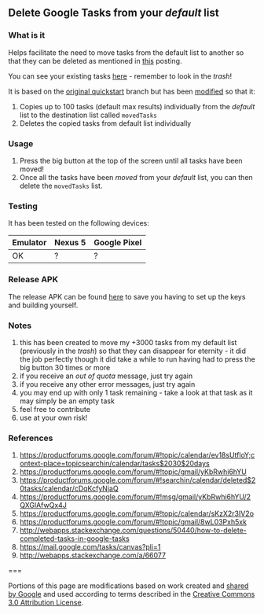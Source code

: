
## Delete Google Tasks from your _default_ list
### What is it
Helps facilitate the need to move tasks from the default list to another so that they can be deleted as mentioned in [this](https://productforums.google.com/d/msg/gmail/yKbRwhi6hYU/2QXGlAfwQx4J) posting.

You can see your existing tasks [here](https://mail.google.com/tasks/canvas?pli=1) - remember to look in the _trash_!

It is based on the [original quickstart](https://github.com/xni06/Google-Tasks-API-Android-Quickstart) branch but has been [modified](https://github.com/xni06/Google-Tasks-API-Android-Quickstart/commit/fee0b65f3be3fd28fa88785b19f6ff1ce3494bee) so that it:

1. Copies up to 100 tasks (default max results) individually from the _default_ list to the destination list called `movedTasks`
1. Deletes the copied tasks from default list individually

### Usage
1. Press the big button at the top of the screen until all tasks have been moved!
1. Once all the tasks have been _moved_ from your _default_ list, you can then delete the `movedTasks` list.

### Testing
It has been tested on the following devices:

|Emulator|Nexus 5|Google Pixel|
|---|---|---|
|OK|?|?|

### Release APK
The release APK can be found [here](app-release.apk) to save you having to set up the keys and building yourself.

### Notes
1. this has been created to move my +3000 tasks from my default list (previously in the _trash_) so that they can disappear for eternity - it did the job perfectly though it did take a while to run having had to press the big button 30 times or more
1. if you receive an _out of quota_ message, just try again
1. if you receive any other error messages, just try again
1. you may end up with only 1 task remaining - take a look at that task as it may simply be an empty task
1. feel free to contribute
1. use at your own risk!


### References
1. https://productforums.google.com/forum/#!topic/calendar/ev18sUtfloY;context-place=topicsearchin/calendar/tasks$2030$20days
1. https://productforums.google.com/forum/#!topic/gmail/yKbRwhi6hYU
1. https://productforums.google.com/forum/#!searchin/calendar/deleted$20tasks/calendar/cDqKcfyNjaQ
1. https://productforums.google.com/forum/#!msg/gmail/yKbRwhi6hYU/2QXGlAfwQx4J
1. https://productforums.google.com/forum/#!topic/calendar/sKzX2r3IV2o
1. https://productforums.google.com/forum/#!topic/gmail/8wL03Pxh5xk
1. http://webapps.stackexchange.com/questions/50440/how-to-delete-completed-tasks-in-google-tasks
1. https://mail.google.com/tasks/canvas?pli=1
1. http://webapps.stackexchange.com/a/66077


===

Portions of this page are modifications based on work created and [shared by Google](https://developers.google.com/readme/policies/) and used according to terms described in the [Creative Commons 3.0 Attribution License](http://creativecommons.org/licenses/by/3.0/).
